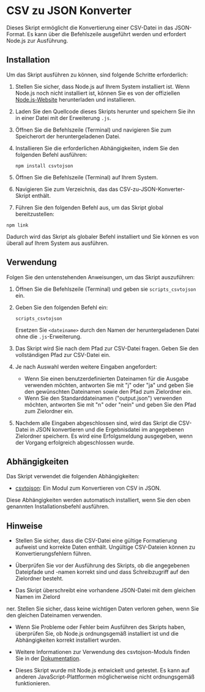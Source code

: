# CSV zu JSON Konverter

Dieses Skript ermöglicht die Konvertierung einer CSV-Datei in das JSON-Format. Es kann über die Befehlszeile ausgeführt werden und erfordert Node.js zur Ausführung.

## Installation

Um das Skript ausführen zu können, sind folgende Schritte erforderlich:

1. Stellen Sie sicher, dass Node.js auf Ihrem System installiert ist. Wenn Node.js noch nicht installiert ist, können Sie es von der offiziellen [Node.js-Website](https://nodejs.org) herunterladen und installieren.

2. Laden Sie den Quellcode dieses Skripts herunter und speichern Sie ihn in einer Datei mit der Erweiterung `.js`.

3. Öffnen Sie die Befehlszeile (Terminal) und navigieren Sie zum Speicherort der heruntergeladenen Datei.

4. Installieren Sie die erforderlichen Abhängigkeiten, indem Sie den folgenden Befehl ausführen:

   ```shell
   npm install csvtojson
   ```
   
5. Öffnen Sie die Befehlszeile (Terminal) auf Ihrem System.

6. Navigieren Sie zum Verzeichnis, das das CSV-zu-JSON-Konverter-Skript enthält.

7. Führen Sie den folgenden Befehl aus, um das Skript global bereitzustellen:

```shell
npm link
```
Dadurch wird das Skript als globaler Befehl installiert und Sie können es von überall auf Ihrem System aus ausführen.

## Verwendung

Folgen Sie den untenstehenden Anweisungen, um das Skript auszuführen:

1. Öffnen Sie die Befehlszeile (Terminal) und geben sie `scripts_csvtojson` ein.

2. Geben Sie den folgenden Befehl ein:

   ```shell
   scripts_csvtojson
   ```

   Ersetzen Sie `<dateiname>` durch den Namen der heruntergeladenen Datei ohne die `.js`-Erweiterung.

3. Das Skript wird Sie nach dem Pfad zur CSV-Datei fragen. Geben Sie den vollständigen Pfad zur CSV-Datei ein.

4. Je nach Auswahl werden weitere Eingaben angefordert:

   - Wenn Sie einen benutzerdefinierten Dateinamen für die Ausgabe verwenden möchten, antworten Sie mit "j" oder "ja" und geben Sie den gewünschten Dateinamen sowie den Pfad zum Zielordner ein.
   - Wenn Sie den Standarddateinamen ("output.json") verwenden möchten, antworten Sie mit "n" oder "nein" und geben Sie den Pfad zum Zielordner ein.

5. Nachdem alle Eingaben abgeschlossen sind, wird das Skript die CSV-Datei in JSON konvertieren und die Ergebnisdatei im angegebenen Zielordner speichern. Es wird eine Erfolgsmeldung ausgegeben, wenn der Vorgang erfolgreich abgeschlossen wurde.

## Abhängigkeiten

Das Skript verwendet die folgenden Abhängigkeiten:

- [csvtojson](https://www.npmjs.com/package/csvtojson): Ein Modul zum Konvertieren von CSV in JSON.

Diese Abhängigkeiten werden automatisch installiert, wenn Sie den oben genannten Installationsbefehl ausführen.

## Hinweise

- Stellen Sie sicher, dass die CSV-Datei eine gültige Formatierung aufweist und korrekte Daten enthält. Ungültige CSV-Dateien können zu Konvertierungsfehlern führen.

- Überprüfen Sie vor der Ausführung des Skripts, ob die angegebenen Dateipfade und -namen korrekt sind und dass Schreibzugriff auf den Zielordner besteht.

- Das Skript überschreibt eine vorhandene JSON-Datei mit dem gleichen Namen im Zielord

ner. Stellen Sie sicher, dass keine wichtigen Daten verloren gehen, wenn Sie den gleichen Dateinamen verwenden.

- Wenn Sie Probleme oder Fehler beim Ausführen des Skripts haben, überprüfen Sie, ob Node.js ordnungsgemäß installiert ist und die Abhängigkeiten korrekt installiert wurden.

- Weitere Informationen zur Verwendung des csvtojson-Moduls finden Sie in der [Dokumentation](https://www.npmjs.com/package/csvtojson).

- Dieses Skript wurde mit Node.js entwickelt und getestet. Es kann auf anderen JavaScript-Plattformen möglicherweise nicht ordnungsgemäß funktionieren.



